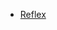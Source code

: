 

* [Reflex](/)

[//]: # (* [Get started]&#40;/get-started/&#41;)
[//]: # (  * [Create Reflex App]&#40;/get-started/create-reflex-app.md&#41;)
[//]: # (  * [Install with npm]&#40;/get-started/install-with-npm.md&#41;)

